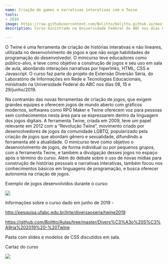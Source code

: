 ```yaml
---
name: Criação de games e narrativas interativas com o Twine
tools:
- 2019
image: https://raw.githubusercontent.com/Bolitto/bolitto.github.io/master/imgs/projetos/twine/lab_twine1.png
description: Curso ministrado na Universidade Federal do ABC nos dias 08, 15 e 29/junho/2019

---
```

O Twine é uma ferramenta de criação de histórias interativas e não lineares, utilizada no desenvolvimento de jogos e que não exige habilidades de programação do desenvolvedor. O minicurso teve educadores como público-alvo, e teve como objetivo a construção de jogos e seu uso em sala de aula, abordando interações narrativas por hiperlinks, HTML, CSS e Javascript. O curso faz parte do projeto de Extensão Diversão Séria, do Laboratório de Informações em Rede e Tecnologias Educacionais, ministrado na Universidade Federal do ABC nos dias 08, 15 e 29/junho/2019.

Na contramão das novas ferramentas de criação de jogos, que exigem grandes equipes e oferecem jogos de mundo aberto com gráficos modernos, softwares como RPG Maker e Twine oferecem voz para pessoas sem conhecimentos nesta área para se expressarem dentro da linguagem dos jogos digitais. A ferramenta Twine, criada em 2009, teve um papel relevante em 2012 com a “Revolução Twine”, movimento criado por desenvolvedores de jogos da comunidade LGBTQ, popularizado pela criação de jogos que abordam gênero e sexualidade, difundindo a ferramenta até a atualidade. O minicurso teve como objetivo o desenvolvimento de jogos, de forma individual ou por pequenos grupos, com a ferramenta Twine, e também a divulgação desses jogos no espaço após o término do curso. Além do debate sobre o uso de novas mídias para construção de histórias pessoais e narrativas interativas, também focou nos conhecimentos básicos em linguagens de programação, e busca oferecer autonomia na criação de jogos.

Exemplo de jogos desenvolvidos durante o curso:

![](https://raw.githubusercontent.com/Bolitto/bolitto.github.io/master/imgs/projetos/twine/lab_twine2.png)

Informações sobre o curso dado em junho de 2019 - 

http://pesquisa.ufabc.edu.br/lirte/diversaoseria/twine2019

https://github.com/Bolitto/Aulas/tree/master/Divers%C3%A3o%20S%C3%A9ria%202019%20-%20Twine

Pasta com slides e modelos de CSS discutidos em sala.

Cartaz do curso

![](https://raw.githubusercontent.com/Bolitto/bolitto.github.io/master/imgs/projetos/twine/lab_twine0.jpeg)